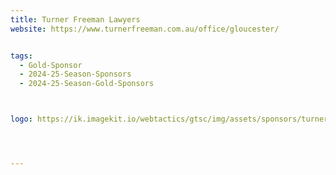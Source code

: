 ```yaml
---
title: Turner Freeman Lawyers
website: https://www.turnerfreeman.com.au/office/gloucester/


tags:
  - Gold-Sponsor
  - 2024-25-Season-Sponsors
  - 2024-25-Season-Gold-Sponsors



logo: https://ik.imagekit.io/webtactics/gtsc/img/assets/sponsors/turner-freeman-lawyers.jpg




---
```





